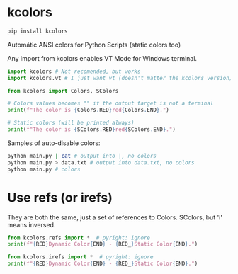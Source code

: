 # kcolors
```python
pip install kcolors
```
Automátic ANSI colors for Python Scripts (static colors too)

Any import from kcolors enables VT Mode for Windows terminal.
```python
import kcolors # Not recomended, but works
import kcolors.vt # I just want vt (doesn't matter the kcolors version)
```

```python
from kcolors import Colors, SColors

# Colors values becomes "" if the output target is not a terminal
print(f"The color is {Colors.RED}red{Colors.END}.")

# Static colors (will be printed always)
print(f"The color is {SColors.RED}red{SColors.END}.")
```

Samples of auto-disable colors:
```sh
python main.py | cat # output into |, no colors
python main.py > data.txt # output into data.txt, no colors
python main.py # colors
```

# Use refs (or irefs)
They are both the same, just a set of references to Colors. SColors, but 'i' means inversed.

```python
from kcolors.refs import *  # pyright: ignore
print(f"{RED}Dynamic Color{END} - {RED_}Static Color{END}.")
```

```python
from kcolors.irefs import *  # pyright: ignore
print(f"{RED}Dynamic Color{END} - {RED_}Static Color{END}.")
```


